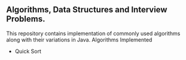 ## Algorithms, Data Structures and Interview Problems.

This repository contains implementation of commonly used algorithms along with their variations in Java.
Algorithms Implemented
- Quick Sort
